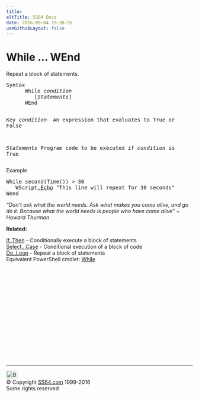 ```yaml
---
title:
altTitle: SS64 Docs
date: 2016-09-04 19:26:55
useGithubLayout: false
---
```

<!-- #BeginLibraryItem "/Library/head_vb.lbi" --><!-- #EndLibraryItem --><h1>While ... WEnd </h1> 
<p>Repeat a block of statements.</p>
<pre>Syntax 
      While <i>condition</i> 
         [<i>Statements</i>]
      WEnd

Key
   <i>condition </i>  An expression that evaluates to True or False<span class="code"></span>

   <i>Statements</i>  Program code to be executed if <i>condition</i> is True</pre>
<p>Example</p>
<pre>While second(Time()) &gt; 30 
   WScript<a href="echo.html">.Echo</a> "This line will repeat for 30 seconds"
Wend</pre>
<p class="quote"><i>“Don’t ask what the world needs. Ask what makes you come alive, and go do it. Because what the world needs is people who have come alive” ~ Howard Thurman</i></p>
<p><b>Related:</b></p>
<p><a href="if.html">If..Then</a> - Conditionally execute a block of statements<br>
<a href="select.html">Select...Case</a> - Conditional execution of a block of code<br>
<a href="do.html">Do..Loop</a> - Repeat a block of statements<br>
Equivalent PowerShell cmdlet: <a href="../ps/while.html">While</a> </p><!-- #BeginLibraryItem "/Library/foot_vb.lbi" --><p>
<!-- VB300 -->
<ins class="adsbygoogle" style="display:inline-block;width:300px;height:250px" data-ad-client="ca-pub-6140977852749469" data-ad-slot="1683739502"></ins>
<script>
(adsbygoogle = window.adsbygoogle || []).push({});
</script></p>
<hr>
<div id="bl" class="footer"><a href="while.html#"><img src="../images/top.png" width="30" height="22" alt="Back to the Top"></a></div>
<div id="br" class="footer, tagline">© Copyright <a href="../index.html">SS64.com</a> 1999-2016<br>
Some rights reserved</div><!-- #EndLibraryItem -->

